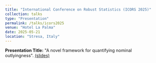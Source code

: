 ```yaml
---
title: "International Conference on Robust Statistics (ICORS 2025)"
collection: talks
type: "Presentation"
permalink: /talks/icors2025
venue: "Hotel La Palma"
date: 2025-05-21
location: "Stresa, Italy"
---
```


**Presentation Title:** "A novel framework for quantifying nominal outlyingness". [(slides)](https://drive.google.com/file/d/1AgQE421QZRxRARCZBiSBg08oP1TRarMf/view?usp=sharing)